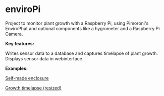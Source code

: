 # enviroPi

Project to monitor plant growth with a Raspberry Pi, using Pimoroni's EnviroPhat and optional components like a hygrometer and a Raspberry Pi Camera. 

**Key features:**

Writes sensor data to a database and captures timelapse of plant growth. 
Displays sensor data in webinterface.

**Examples:**
 
[Self-made enclosure](http://i.imgur.com/NAYDhKk.jpg)

[Growth timelapse (resized)](http://imgur.com/Z5Wbh4z.gif)
